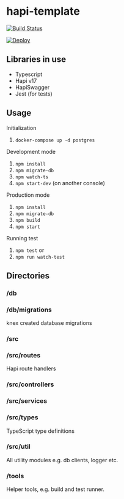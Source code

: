 # hapi-template
[![Build Status](https://travis-ci.org/eetu/hapi-template.svg?branch=master)](https://travis-ci.org/eetu/hapi-template)

[![Deploy](https://www.herokucdn.com/deploy/button.svg)](https://heroku.com/deploy?template=https://github.com/eetu/hapi-template/tree/master)

## Libraries in use
- Typescript
- Hapi v17
- HapiSwagger
- Jest (for tests)

## Usage

Initialization
1. `docker-compose up -d postgres`

Development mode
1. `npm install`
1. `npm migrate-db`
1. `npm watch-ts`
1. `npm start-dev` (on another console)

Production mode
1. `npm install`
1. `npm migrate-db`
1. `npm build`
1. `npm start`

Running test
1. `npm test`
or
1. `npm run watch-test`

## Directories

### /db

### /db/migrations

knex created database migrations

### /src

### /src/routes

Hapi route handlers

### /src/controllers

### /src/services

### /src/types

TypeScript type definitions

### /src/util

All utility modules e.g. db clients, logger etc.

### /tools

Helper tools, e.g. build and test runner.
